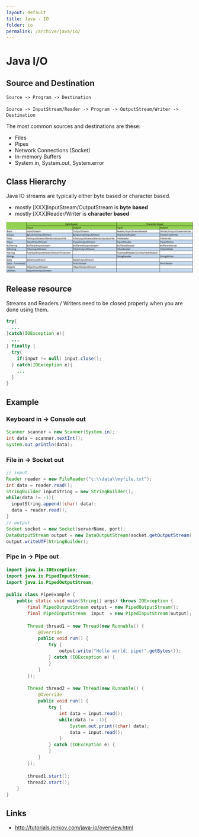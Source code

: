 ```yaml
---
layout: default
title: Java - IO
folder: io
permalink: /archive/java/io/
---
```


# Java I/O

## Source and Destination

```
Source -> Program -> Destination

Source -> InputStream/Reader -> Program -> OutputStream/Writer -> Destination
```

The most common sources and destinations are these:

- Files
- Pipes
- Network Connections (Socket)
- In-memory Buffers
- System.in, System.out, System.error

## Class Hierarchy

Java IO streams are typically either byte based or character based.

- mostly [XXX]InputStream/OutputStream is **byte based**
- mostly [XXX]Reader/Writer is **character based**

![java-io-class](img/java-io-class.PNG)

## Release resource

Streams and Readers / Writers need to be closed properly when you are done using them.

~~~ java
try{
  ...
}catch(IOException e){
  ...
} finally {
  try{
    if(input != null) input.close();
  } catch(IOException e){
    ...
  }
}
~~~

## Example

### Keyboard in -> Console out

~~~ java
Scanner scanner = new Scanner(System.in);
int data = scanner.nextInt();
System.out.println(data);
~~~

### File in -> Socket out

~~~ java
// input
Reader reader = new FileReader("c:\\data\\myfile.txt");
int data = reader.read();
StringBuilder inputString = new StringBuilder();
while(data != -1){
  inputString.append((char) data);
  data = reader.read();
}
// output
Socket socket = new Socket(serverName, port);
DataOutputStream output = new DataOutputStream(socket.getOutputStream());
output.writeUTF(StringBuilder);
~~~

### Pipe in -> Pipe out

~~~ java
import java.io.IOException;
import java.io.PipedInputStream;
import java.io.PipedOutputStream;

public class PipeExample {
    public static void main(String[] args) throws IOException {
        final PipedOutputStream output = new PipedOutputStream();
        final PipedInputStream  input  = new PipedInputStream(output);

        Thread thread1 = new Thread(new Runnable() {
            @Override
            public void run() {
                try {
                    output.write("Hello world, pipe!".getBytes());
                } catch (IOException e) {
                }
            }
        });

        Thread thread2 = new Thread(new Runnable() {
            @Override
            public void run() {
                try {
                    int data = input.read();
                    while(data != -1){
                        System.out.print((char) data);
                        data = input.read();
                    }
                } catch (IOException e) {
                }
            }
        });

        thread1.start();
        thread2.start();
    }
}
~~~

## Links

- <http://tutorials.jenkov.com/java-io/overview.html>
